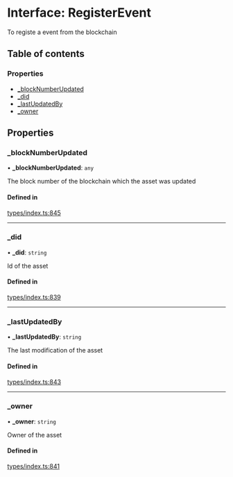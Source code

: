 # Interface: RegisterEvent

To registe a event from the blockchain

## Table of contents

### Properties

- [\_blockNumberUpdated](RegisterEvent.md#_blocknumberupdated)
- [\_did](RegisterEvent.md#_did)
- [\_lastUpdatedBy](RegisterEvent.md#_lastupdatedby)
- [\_owner](RegisterEvent.md#_owner)

## Properties

### \_blockNumberUpdated

• **\_blockNumberUpdated**: `any`

The block number of the blockchain which the asset was updated

#### Defined in

[types/index.ts:845](https://github.com/nevermined-io/react-components/blob/f2bb80f/catalog/src/types/index.ts#L845)

___

### \_did

• **\_did**: `string`

Id of the asset

#### Defined in

[types/index.ts:839](https://github.com/nevermined-io/react-components/blob/f2bb80f/catalog/src/types/index.ts#L839)

___

### \_lastUpdatedBy

• **\_lastUpdatedBy**: `string`

The last modification of the asset

#### Defined in

[types/index.ts:843](https://github.com/nevermined-io/react-components/blob/f2bb80f/catalog/src/types/index.ts#L843)

___

### \_owner

• **\_owner**: `string`

Owner of the asset

#### Defined in

[types/index.ts:841](https://github.com/nevermined-io/react-components/blob/f2bb80f/catalog/src/types/index.ts#L841)
